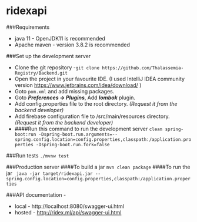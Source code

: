 # ridexapi

###Requirements
* java 11 - OpenJDK11 is recommended
* Apache maven - version 3.8.2 is recommended

###Set up the development server
* Clone the git repository -`git clone https://github.com/Thalassemia-Registry/Backend.git`
* Open the project in your favourite IDE. (I used IntelliJ IDEA community version https://www.jetbrains.com/idea/download/ )
* Goto `pom.xml` and add missing packages.
* Goto _**Preferences -> Plugins**_, Add **_lombok_** plugin.
* Add config.properties file to the root directory. _(Request it from the backend developer)_
* Add firebase configuration file to /src/main/resources directory. _(Request it from the backend developer)_
* ####Run this command to run the development server
`clean spring-boot:run -Dspring-boot.run.arguments=--spring.config.location=config.properties,classpath:/application.properties -Dspring-boot.run.fork=false`

###Run tests
`./mvnw test`

###Production server
####To build a jar
`mvn clean package`
####To run the jar
` java -jar target/ridexapi.jar --spring.config.location=config.properties,classpath:/application.properties`

###API documentation - 
* local - http://localhost:8080/swagger-ui.html
* hosted - http://ridex.ml/api/swagger-ui.html
